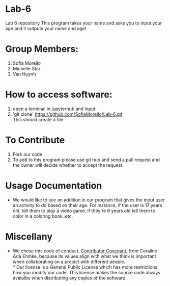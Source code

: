 # Lab-6
Lab 6 repository 
 This program takes your name and asks you to input your age and it outputs your name and age!

# Group Members: 
1. Sofia Morello
2. Michelle Star
3. Van Huynh

# How to access software:
1. open a terminal in jupyterhub and input:
2. 'git clone' https://github.com/SofiaMorello/Lab-6.git
<br />This should create a file 

# To Contribute
1. Fork our code 
2. To add to this program please use git hub and send a pull request and the owner will decide whether to accept the request.

# Usage Documentation
*  We would like to see an addition in our program that gives the input user an activity to do based on their age. For instance, if the user is 17 years old, tell them to play a video game, if they're 6 years old tell them to color in a coloring book..etc.

# Miscellany
* We chose this code of conduct, [Contributor Covenant](https://www.contributor-covenant.org/version/2/1/code_of_conduct/code_of_conduct.md), from Coraline Ada Ehmke, because its values align with what we think is important when collaborating on a project with different people.
<br /> * Our license is a General Public License which has more restrictions how you modify our code. This license makes the source code always avaialbe when distributing any copies of the software.

